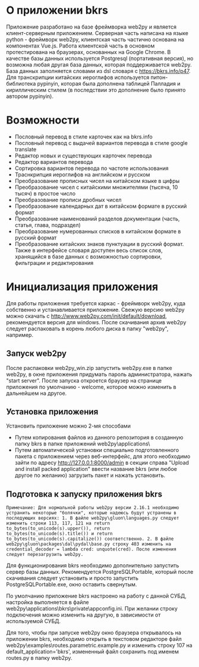 # О приложении bkrs
Приложение разработано на базе фреймворка web2py и является клиент-серверным приложением.
Серверная часть написана на языке python - фреймворк web2py, клиентская часть частично основана на компонентах Vue.js.
Работа клиентской часть в основном протестирована на браузерах, основанных на Google Chrome.
В качестве базы данных используется Postgresql (портативная версия), но возможна любая другая база данных, которая поддерживается web2py.
База данных заполняется словами из dsl словаря с https://bkrs.info/p47. Для транскрипции китайских иероглифов используется питон-библиотека pypinyin, которая была дополнена таблицей Палладия и кириллическим стилем (в последствии это дополнение было принято автором pypinyin).
# Возможности
* Пословный перевод в стиле карточек как на bkrs.info
* Пословный перевод с выдачей вариантов перевода в стиле google translate
* Редактор новых и существующих карточек перевода
* Редактор вариантов перевода
* Сортировка вариантов перевода по частоте использования
* Траснкрипция иероглифов на английском и русском
* Преобразование прописных чисел на китайском языке в цифры
* Преобразование чисел с китайскими множителями (тысяча, 10 тысяч) в простое число
* Преобразование прописи дробных чисел
* Преобразование календарных дат в китайском формате в русский формат
* Преобразование наименований разделов документации (часть, статья, глава, подраздел)
* Преобразование нумерованных списков в китайском формате в русский формат
* Преобразование китайских знаков пунктуации в русский формат.
Также в интерфейсе словаря доступен весь список слов, хранящийся в базе данных с возможностью сортировки, фильтрации и редактирования
# Инициализация приложения
Для работы приложения требуется каркас - фреймворк web2py, куда собственно и устанавливается приложение.
Свежую версию web2py можно скачать с http://www.web2py.com/init/default/download, рекомендуется версия для windows.
После скачивания архив web2py следует распаковать в корень любого диска в папку "web2py", например.
## Запуск web2py
После распаковки web2py_win.zip запустить web2py.exe в папке web2py, в окне приложения придумать пароль администратора, нажать "start server". После запуска откроется браузер на странице приложения по умолчанию - welcome, которое можно изменить в дальнейшем на другое.
## Установка приложения
Установить приложение можно 2-мя способами
* Путем копирования файлов из данного репозитория в созданную папку bkrs в папке приложений web2py\applications\
* Путем автоматической установки специально подготовленного пакета с приложением через веб-интерфейс, для этого необходимо зайти по адресу http://127.0.0.1:8000/admin в секции справа "Upload and install packed application" ввести название bkrs (или любое другое по желанию) загрузить пакет и нажать установить.
## Подготовка к запуску приложения bkrs
``` Примечание: Для нормальной работы web2py версии 2.16.1 необходимо устранить некоторые "болячки", которые надеюсь будут устранены в последующих версиях: 1. В файле web2py\gluon\languages.py следует изменить строки 113, 117, 121 на return to_bytes(to_unicode(s).upper()), return to_bytes(to_unicode(s).title()) и return to_bytes(to_unicode(s).capitalize()) соответственно. 2. В файле web2py\gluon\packages\dal\pydal\base.py строку 403 изменить на credential_decoder = lambda cred: unquote(cred). После изменения следует перезагрузить web2py. ```

Для функционирования bkrs необходимо дополнительно запустить сервер базы данных. Рекомендуется PostgreSQLPortable, который после скачивания следует установить и просто запустить PostgreSQLPortable.exe, окно оставить свернутым.

По умолчанию приложение bkrs настроено на работу с данной СУБД, настройка выполняется в файле web2py\applications\bkrs\private\appconfig.ini. При желании строку подключения можно изменить на другую, в зависимости от используемой СУБД.

Для того, чтобы при запуске web2py окно браузера открывалось на приложении bkrs, необходимо открыть в текстовом редакторе файл web2py\examples\routes.parametric.example.py и изменить строку 107 на default_application='bkrs', измененный файл сохранить под именем routes.py в папку web2py\.

